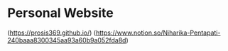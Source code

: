 # Personal Website

(https://prosis369.github.io/)
(https://www.notion.so/Niharika-Pentapati-240baaa8300345aa93a60b9a052fda8d)
